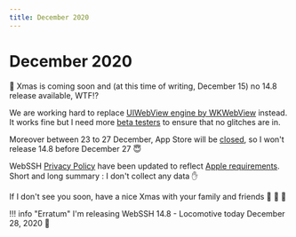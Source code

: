 ```yaml
---
title: December 2020
---
```


# December 2020
:christmas_tree: Xmas is coming soon and (at this time of writing, December 15) no 14.8 release available, WTF:interrobang:

We are working hard to replace [UIWebView engine by WKWebView](https://developer.apple.com/news/?id=edwud51q) instead. It works fine but I need more [beta testers](/documentation/becoming-external-tester/) to ensure that no glitches are in.

Moreover between 23 to 27 December, App Store will be [closed](https://developer.apple.com/news/?id=83m4plrb), so I won't release 14.8 before December 27 :innocent:

WebSSH [Privacy Policy](/documentation/legal/privacy-policy/) have been updated to reflect [Apple requirements](https://developer.apple.com/news/?id=3wann9gh). Short and long summary : I don't collect any data :raised_hand:

If I don't see you soon, have a nice Xmas with your family and friends :santa: :christmas_tree: :gift:

!!! info "Erratum"
    I'm releasing WebSSH 14.8 - Locomotive today December 28, 2020 :muscle: